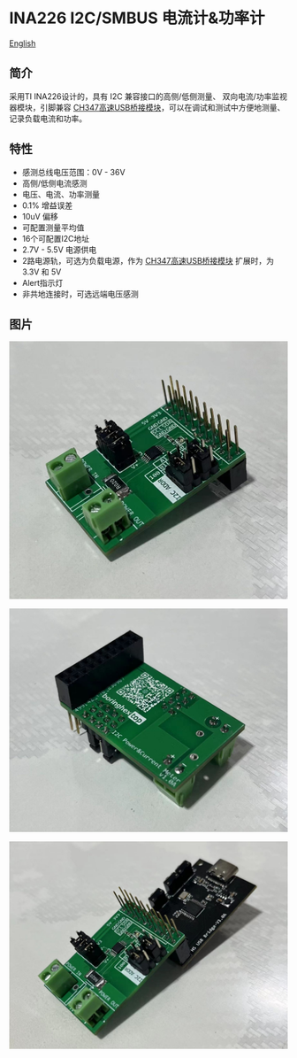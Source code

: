 # INA226 I2C/SMBUS 电流计&功率计

[English](README_en.md)

## 简介

采用TI INA226设计的，具有 I2C 兼容接口的高侧/低侧测量、 双向电流/功率监视器模块，引脚兼容 [CH347高速USB桥接模块](https://github.com/pengwon/ch347-hs-usb-bridge)，可以在调试和测试中方便地测量、记录负载电流和功率。

## 特性

- 感测总线电压范围：0V - 36V
- 高侧/低侧电流感测
- 电压、电流、功率测量
- 0.1% 增益误差
- 10uV 偏移
- 可配置测量平均值
- 16个可配置I2C地址
- 2.7V - 5.5V 电源供电
- 2路电源轨，可选为负载电源，作为 [CH347高速USB桥接模块](https://github.com/pengwon/ch347-hs-usb-bridge) 扩展时，为 3.3V 和 5V
- Alert指示灯
- 非共地连接时，可选远端电压感测

## 图片

![TOP](img/top.jpg)

![BOTTOM](img/bottom.jpg)

![CH347扩展](img/CH347扩展.jpg)
